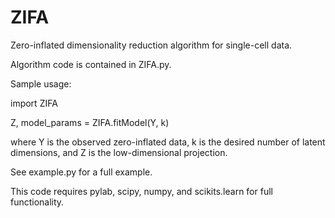 # ZIFA
Zero-inflated dimensionality reduction algorithm for single-cell data.

Algorithm code is contained in ZIFA.py. 

Sample usage: 

import ZIFA

Z, model_params = ZIFA.fitModel(Y, k)


where Y is the observed zero-inflated data, k is the desired number of latent dimensions, and Z is the low-dimensional projection. 

See example.py for a full example.

This code requires pylab, scipy, numpy, and scikits.learn for full functionality. 
 
